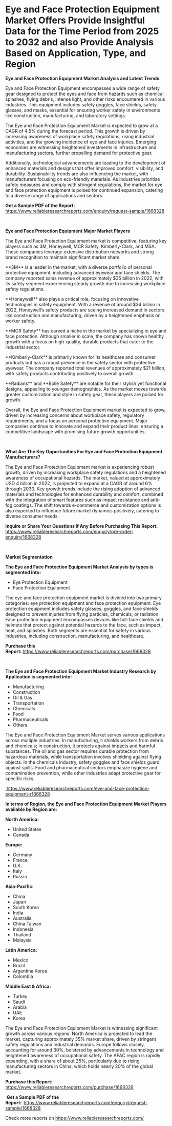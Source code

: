 <p><h1>Eye and Face Protection Equipment Market Offers Provide Insightful Data for the Time Period from 2025 to 2032 and also Provide Analysis Based on Application, Type, and Region</h1></p><p><strong>Eye and Face Protection Equipment Market Analysis and Latest Trends</strong></p>
<p><p>Eye and Face Protection Equipment encompasses a wide range of safety gear designed to protect the eyes and face from hazards such as chemical splashes, flying debris, intense light, and other risks encountered in various industries. This equipment includes safety goggles, face shields, safety glasses, and masks, essential for ensuring worker safety in environments like construction, manufacturing, and laboratory settings.</p><p>The Eye and Face Protection Equipment Market is expected to grow at a CAGR of 4.5% during the forecast period. This growth is driven by increasing awareness of workplace safety regulations, rising industrial activities, and the growing incidence of eye and face injuries. Emerging economies are witnessing heightened investments in infrastructure and manufacturing sectors, further propelling demand for protective gear. </p><p>Additionally, technological advancements are leading to the development of enhanced materials and designs that offer improved comfort, visibility, and durability. Sustainability trends are also influencing the market, with manufacturers focusing on eco-friendly materials. As industries prioritize safety measures and comply with stringent regulations, the market for eye and face protection equipment is poised for continued expansion, catering to a diverse range of applications and sectors.</p></p>
<p><strong>Get a Sample PDF of the Report:&nbsp;</strong> <a href="https://www.reliableresearchreports.com/enquiry/request-sample/1668328?utm_campaign=3111&utm_medium=2&utm_source=Github&utm_content=ia&utm_term=06032025&utm_id=eye-and-face-protection-equipment">https://www.reliableresearchreports.com/enquiry/request-sample/1668328</a></p>
<p>&nbsp;</p>
<p><strong>Eye and Face Protection Equipment Major Market Players</strong></p>
<p><p>The Eye and Face Protection Equipment market is competitive, featuring key players such as 3M, Honeywell, MCR Safety, Kimberly-Clark, and MSA. These companies leverage extensive distribution networks and strong brand recognition to maintain significant market share.</p><p>**3M** is a leader in the market, with a diverse portfolio of personal protective equipment, including advanced eyewear and face shields. The company reported sales revenue of approximately $35 billion in 2022, with its safety segment experiencing steady growth due to increasing workplace safety regulations.</p><p>**Honeywell** also plays a critical role, focusing on innovative technologies in safety equipment. With a revenue of around $34 billion in 2022, Honeywell’s safety products are seeing increased demand in sectors like construction and manufacturing, driven by a heightened emphasis on worker safety.</p><p>**MCR Safety** has carved a niche in the market by specializing in eye and face protection. Although smaller in scale, the company has shown healthy growth with a focus on high-quality, durable products that cater to the industrial sector.</p><p>**Kimberly-Clark** is primarily known for its healthcare and consumer products but has a robust presence in the safety sector with protective eyewear. The company reported total revenues of approximately $21 billion, with safety products contributing positively to overall growth.</p><p>**Radians** and **Bolle Safety** are notable for their stylish yet functional designs, appealing to younger demographics. As the market moves towards greater customization and style in safety gear, these players are poised for growth.</p><p>Overall, the Eye and Face Protection Equipment market is expected to grow, driven by increasing concerns about workplace safety, regulatory requirements, and a focus on personal protective equipment. Major companies continue to innovate and expand their product lines, ensuring a competitive landscape with promising future growth opportunities.</p></p>
<p>&nbsp;</p>
<p><strong>What Are The Key Opportunities For Eye and Face Protection Equipment Manufacturers?</strong></p>
<p><p>The Eye and Face Protection Equipment market is experiencing robust growth, driven by increasing workplace safety regulations and a heightened awareness of occupational hazards. The market, valued at approximately USD 4 billion in 2022, is projected to expand at a CAGR of around 6% through 2030. Key growth trends include the rising adoption of advanced materials and technologies for enhanced durability and comfort, combined with the integration of smart features such as impact resistance and anti-fog coatings. The shift towards e-commerce and customization options is also expected to influence future market dynamics positively, catering to diverse consumer needs.</p></p>
<p><strong>Inquire or Share Your Questions If Any Before Purchasing This Report:</strong> <a href="https://www.reliableresearchreports.com/enquiry/pre-order-enquiry/1668328?utm_campaign=3111&utm_medium=2&utm_source=Github&utm_content=ia&utm_term=06032025&utm_id=eye-and-face-protection-equipment">https://www.reliableresearchreports.com/enquiry/pre-order-enquiry/1668328</a></p>
<p>&nbsp;</p>
<p><strong>Market Segmentation</strong></p>
<p><strong>The Eye and Face Protection Equipment Market Analysis by types is segmented into:</strong></p>
<p><ul><li>Eye Protection Equipment</li><li>Face Protection Equipment</li></ul></p>
<p><p>The eye and face protection equipment market is divided into two primary categories: eye protection equipment and face protection equipment. Eye protection equipment includes safety glasses, goggles, and face shields designed to prevent injuries from flying particles, chemicals, or radiation. Face protection equipment encompasses devices like full-face shields and helmets that protect against potential hazards to the face, such as impact, heat, and splashes. Both segments are essential for safety in various industries, including construction, manufacturing, and healthcare.</p></p>
<p><strong>Purchase this Report:&nbsp;</strong><a href="https://www.reliableresearchreports.com/purchase/1668328?utm_campaign=3111&utm_medium=2&utm_source=Github&utm_content=ia&utm_term=06032025&utm_id=eye-and-face-protection-equipment">https://www.reliableresearchreports.com/purchase/1668328</a></p>
<p>&nbsp;</p>
<p><strong>The Eye and Face Protection Equipment Market Industry Research by Application is segmented into:</strong></p>
<p><ul><li>Manufacturing</li><li>Construction</li><li>Oil & Gas</li><li>Transportation</li><li>Chemicals</li><li>Food</li><li>Pharmaceuticals</li><li>Others</li></ul></p>
<p><p>The Eye and Face Protection Equipment Market serves various applications across multiple industries. In manufacturing, it shields workers from debris and chemicals; in construction, it protects against impacts and harmful substances. The oil and gas sector requires durable protection from hazardous materials, while transportation involves shielding against flying objects. In the chemicals industry, safety goggles and face shields guard against spills. Food and pharmaceutical sectors emphasize hygiene and contamination prevention, while other industries adapt protective gear for specific risks.</p></p>
<p><a href="https://www.reliableresearchreports.com/eye-and-face-protection-equipment-r1668328?utm_campaign=3111&utm_medium=2&utm_source=Github&utm_content=ia&utm_term=06032025&utm_id=eye-and-face-protection-equipment">&nbsp;https://www.reliableresearchreports.com/eye-and-face-protection-equipment-r1668328</a></p>
<p><strong>In terms of Region, the Eye and Face Protection Equipment Market Players available by Region are:</strong></p>
<p>
    <p> <strong> North America: </strong>
        <ul>
            <li>United States</li>
            <li>Canada</li>
        </ul>
        </p> 
    <p> <strong> Europe: </strong>
        <ul>
            <li>Germany</li>
            <li>France</li>
            <li>U.K.</li>
            <li>Italy</li>
            <li>Russia</li>
        </ul>
        </p> 
    <p> <strong> Asia-Pacific: </strong>
        <ul>
            <li>China</li>
            <li>Japan</li>
            <li>South Korea</li>
            <li>India</li>
            <li>Australia</li>
            <li>China Taiwan</li>
            <li>Indonesia</li>
            <li>Thailand</li>
            <li>Malaysia</li>
        </ul>
        </p> 
    <p> <strong> Latin America: </strong>
        <ul>
            <li>Mexico</li>
            <li>Brazil</li>
            <li>Argentina Korea</li>
            <li>Colombia</li>
        </ul>
        </p> 
    <p> <strong> Middle East & Africa: </strong>
        <ul>
            <li>Turkey</li>
            <li>Saudi</li>
            <li>Arabia</li>
            <li>UAE</li>
            <li>Korea</li>
        </ul>
    </p>
    </p>
<p><p>The Eye and Face Protection Equipment Market is witnessing significant growth across various regions. North America is projected to lead the market, capturing approximately 35% market share, driven by stringent safety regulations and industrial demands. Europe follows closely, accounting for around 30%, bolstered by advancements in technology and heightened awareness of occupational safety. The APAC region is rapidly expanding, with a share of about 25%, particularly due to rising manufacturing sectors in China, which holds nearly 20% of the global market.</p></p>
<p><strong>Purchase this Report: </strong><a href="https://www.reliableresearchreports.com/purchase/1668328?utm_campaign=3111&utm_medium=2&utm_source=Github&utm_content=ia&utm_term=06032025&utm_id=eye-and-face-protection-equipment">https://www.reliableresearchreports.com/purchase/1668328</a></p>
<p>&nbsp;<strong>Get a Sample PDF of the Report:&nbsp;&nbsp;</strong><a href="https://www.reliableresearchreports.com/enquiry/request-sample/1668328?utm_campaign=3111&utm_medium=2&utm_source=Github&utm_content=ia&utm_term=06032025&utm_id=eye-and-face-protection-equipment">https://www.reliableresearchreports.com/enquiry/request-sample/1668328</a></p>
<p><strong></strong></p>
<p>Check more reports on <a href="https://www.reliableresearchreports.com/?utm_campaign=3111&utm_medium=2&utm_source=Github&utm_content=ia&utm_term=06032025&utm_id=eye-and-face-protection-equipment">https://www.reliableresearchreports.com/</a></p>